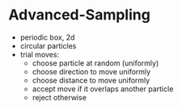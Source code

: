 # Advanced-Sampling
- periodic box, 2d
- circular particles
- trial moves:
  - choose particle at random (uniformly)
  - choose direction to move uniformly
  - choose distance to move uniformly
  - accept move if it overlaps another particle
  - reject otherwise
